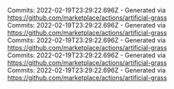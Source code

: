 Commits: 2022-02-19T23:29:22.696Z - Generated via https://github.com/marketplace/actions/artificial-grass
<br>
Commits: 2022-02-19T23:29:22.696Z - Generated via https://github.com/marketplace/actions/artificial-grass
<br>
Commits: 2022-02-19T23:29:22.696Z - Generated via https://github.com/marketplace/actions/artificial-grass
<br>
Commits: 2022-02-19T23:29:22.696Z - Generated via https://github.com/marketplace/actions/artificial-grass
<br>
Commits: 2022-02-19T23:29:22.696Z - Generated via https://github.com/marketplace/actions/artificial-grass
<br>
